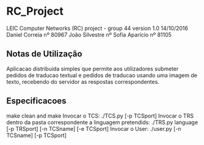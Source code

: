 # RC_Project
LEIC Computer Networks (RC) project  - group 44
version 1.0 14/10/2016
Daniel Correia nº 80967
João Silvestre nº
Sofia Aparício nº 81105

Notas de Utilização
---------------------------------------
Aplicacao distribuida simples que permite aos utilizadores submeter pedidos de traducao textual e pedidos de traducao usando uma imagem de texto, recebendo do servidor as respostas correspondentes.

Especificacoes
---------------------------------------
make clean and make
Invocar o TCS: ./TCS.py [-p TCSport]
Invocar o TRS dentro da pasta correspondente a linguagem pretendids: ./TRS.py language [-p TRSport] [-n TCSname] [-e TCSport]
Invocar o User: ./user.py [-n TCSname] [-p TCSport]
